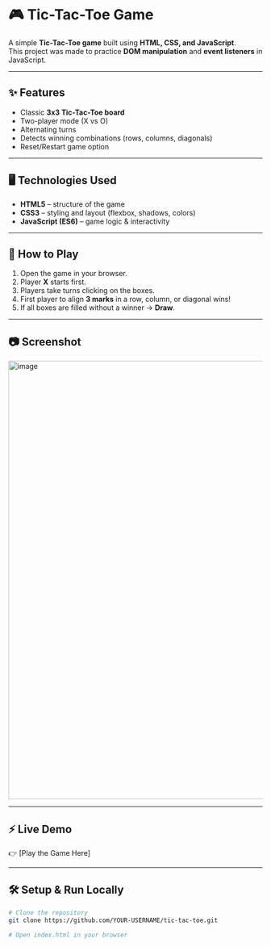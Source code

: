 # 🎮 Tic-Tac-Toe Game

A simple **Tic-Tac-Toe game** built using **HTML, CSS, and JavaScript**.  
This project was made to practice **DOM manipulation** and **event listeners** in JavaScript.

---

## ✨ Features
- Classic **3x3 Tic-Tac-Toe board**  
- Two-player mode (X vs O)  
- Alternating turns  
- Detects winning combinations (rows, columns, diagonals)  
- Reset/Restart game option  

---

## 🖥️ Technologies Used
- **HTML5** – structure of the game  
- **CSS3** – styling and layout (flexbox, shadows, colors)  
- **JavaScript (ES6)** – game logic & interactivity  

---

## 🚀 How to Play
1. Open the game in your browser.  
2. Player **X** starts first.  
3. Players take turns clicking on the boxes.  
4. First player to align **3 marks** in a row, column, or diagonal wins!  
5. If all boxes are filled without a winner → **Draw**.  

---

## 📷 Screenshot
<img width="827" height="869" alt="image" src="https://github.com/user-attachments/assets/a1b89b3b-79e5-42af-a361-763f99a5858f" />


---

## ⚡ Live Demo
👉 [Play the Game Here] 

---

## 🛠️ Setup & Run Locally
```bash
# Clone the repository
git clone https://github.com/YOUR-USERNAME/tic-tac-toe.git

# Open index.html in your browser
